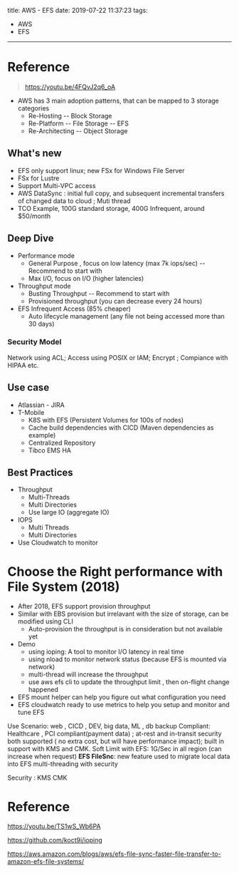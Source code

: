 title: AWS - EFS
date: 2019-07-22 11:37:23
tags:
- AWS
- EFS
---

# Reference

> https://youtu.be/4FQvJ2q6_oA

* AWS has 3 main adoption patterns, that can be mapped to 3 storage categories
  * Re-Hosting -- Block Storage
  * Re-Platform -- File Storage -- EFS
  * Re-Architecting  -- Object Storage

## What's new

* EFS only support linux; new FSx for Windows File Server
* FSx for Lustre
* Support Multi-VPC access
* AWS DataSync : initial full copy, and subsequent incremental transfers of changed data to cloud ; Muti thread
* TCO Example, 100G standard storage, 400G Infrequent, around $50/month

## Deep Dive

* Performance mode
   * General Purpose , focus on low latency (max 7k iops/sec) -- Recommend to start with
   * Max I/O, focus on I/O (higher latencies)
* Throughput mode
   * Busting Throughput -- Recommend to start with 
   * Provisioned throughput (you can decrease every 24 hours)
* EFS Infrequent Access (85% cheaper)
   * Auto lifecycle management (any file not being accessed more than 30 days)


### Security Model

Network using ACL; Access using POSIX or IAM; Encrypt ; Compiance with HIPAA etc.

## Use case

* Atlassian - JIRA
* T-Mobile
    * K8S with EFS (Persistent Volumes for 100s of nodes)
    * Cache build dependencies with CICD (Maven dependencies as example)
    * Centralized Repository
    * Tibco EMS HA

## Best Practices

* Throughput
  * Multi-Threads
  * Multi Directories
  * Use large IO (aggregate IO)
* IOPS
  * Multi Threads
  * Multi Directories
* Use Cloudwatch to monitor

# Choose the Right performance with File System (2018)

* After 2018, EFS support provision throughput
* Similar with EBS provision but irrelavant with the size of storage, can be modified using CLI
   *  Auto-provision the throughput is in consideration but not available yet
* Demo
   * using ioping: A tool to monitor I/O latency in real time
   * using nload to monitor network status (because EFS is mounted via network)
   * multi-thread will increase the throughput
   * use aws efs cli to update the throughput limit , then on-flight change happened
* EFS mount helper can help you figure out what configuration you need
* EFS cloudwatch ready to use metrics to help you setup and monitor and tune EFS

Use Scenario: web , CICD , DEV, big data, ML , db backup
Compliant: Healthcare , PCI compliant(payment data) ; at-rest and in-transit security both supported ( no extra cost, but will have performance impact); built in support with KMS and CMK.
Soft Limit with EFS:  1G/Sec in all region (can increase when request)
__EFS FileSnc__:  new feature used to migrate local data into EFS multi-threading with security

Security : KMS CMK



# Reference

>
https://youtu.be/TS1wS_Wb6PA
>
https://github.com/koct9i/ioping

>
https://aws.amazon.com/blogs/aws/efs-file-sync-faster-file-transfer-to-amazon-efs-file-systems/
